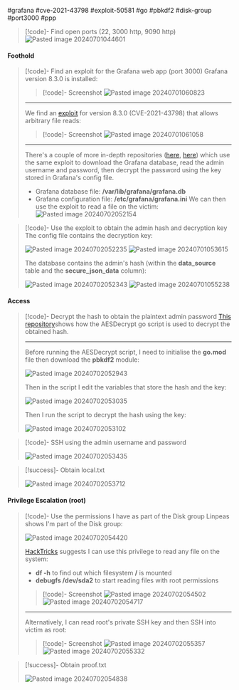 #grafana #cve-2021-43798 #exploit-50581 #go #pbkdf2 #disk-group #port3000 #ppp

>[!code]- Find open ports (22, 3000 http, 9090 http)
>![Pasted image 20240701044601](/Images/Pasted%20image%2020240701044601.png)
#### Foothold

>[!code]- Find an exploit for the Grafana web app (port 3000)
>Grafana version 8.3.0 is installed:
>>[!code]- Screenshot
>>![Pasted image 20240701060823](/Images/Pasted%20image%2020240701060823.png)
>
>___
>
>We find an [exploit](https://www.exploit-db.com/exploits/50581) for version 8.3.0 (CVE-2021-43798) that allows arbitrary file reads:
>
>>[!code]- Screenshot
>>![Pasted image 20240701061058](/Images/Pasted%20image%2020240701061058.png)
>
>___
>
>There's a couple of more in-depth repositories ([here](https://github.com/pedrohavay/exploit-grafana-CVE-2021-43798/tree/main), [here](https://github.com/jas502n/Grafana-CVE-2021-43798/tree/main)) which use the same exploit to download the Grafana database, read the admin username and password, then decrypt the password using the key stored in Grafana's config file.
>- Grafana database file: **/var/lib/grafana/grafana.db**
>- Grafana configuration file: **/etc/grafana/grafana.ini**
>We can then use the exploit to read a file on the victim:
>![Pasted image 20240702052154](/Images/Pasted%20image%2020240702052154.png)

>[!code]- Use the exploit to obtain the admin hash and decryption key
>The config file contains the decryption key:
>
>![Pasted image 20240702052235](/Images/Pasted%20image%2020240702052235.png)
>![Pasted image 20240701053615](/Images/Pasted%20image%2020240701053615.png)
>
>The database contains the admin's hash (within the **data_source** table and the **secure_json_data** column):
>
>![Pasted image 20240702052343](/Images/Pasted%20image%2020240702052343.png)
>![Pasted image 20240701055238](/Images/Pasted%20image%2020240701055238.png)
#### Access

>[!code]- Decrypt the hash to obtain the plaintext admin password
>[This repository](https://github.com/jas502n/Grafana-CVE-2021-43798/tree/main)shows how the AESDecrypt go script is used to decrypt the obtained hash.
>
>___
>
>Before running the AESDecrypt script, I need to initialise the **go.mod** file then download the **pbkdf2** module:
>
>![Pasted image 20240702052943](/Images/Pasted%20image%2020240702052943.png)
>
>Then in the script I edit the variables that store the hash and the key:
>
>![Pasted image 20240702053035](/Images/Pasted%20image%2020240702053035.png)
>
>Then I run the script to decrypt the hash using the key:
>
>![Pasted image 20240702053102](/Images/Pasted%20image%2020240702053102.png)

>[!code]- SSH using the admin username and password
>
>![Pasted image 20240702053435](/Images/Pasted%20image%2020240702053435.png)

>[!success]- Obtain local.txt
>
>![Pasted image 20240702053712](/Images/Pasted%20image%2020240702053712.png)
#### Privilege Escalation (root)

>[!code]- Use the permissions I have as part of the Disk group
>Linpeas shows I'm part of the Disk group:
>
>![Pasted image 20240702054420](/Images/Pasted%20image%2020240702054420.png)
>
>[HackTricks](https://book.hacktricks.xyz/linux-hardening/privilege-escalation/interesting-groups-linux-pe) suggests I can use this privilege to read any file on the system:
>
>- **df -h** to find out which filesystem **/** is mounted
>- **debugfs /dev/sda2** to start reading files with root permissions
>
>>[!code]- Screenshot
>>![Pasted image 20240702054502](/Images/Pasted%20image%2020240702054502.png)
>>![Pasted image 20240702054717](/Images/Pasted%20image%2020240702054717.png)
>
>___
>
>Alternatively, I can read root's private SSH key and then SSH into victim as root:
>
>>[!code]- Screenshot
>>![Pasted image 20240702055357](/Images/Pasted%20image%2020240702055357.png)
>>![Pasted image 20240702055332](/Images/Pasted%20image%2020240702055332.png)

>[!success]- Obtain proof.txt
>
>![Pasted image 20240702054838](/Images/Pasted%20image%2020240702054838.png)

